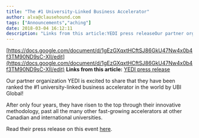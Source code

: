 ```yaml
---
title: "The #1 University-Linked Business Accelerator"
author: alva@clausehound.com
tags: ["Announcements","aching"]
date: 2018-03-04 16:12:11
description: "Links from this article:YEDI press releaseOur partner organization YEDI is excited to share that they have been ranked the #1 university-linked bu..."
---
```


[https://docs.google.com/document/d/1gEzGXqxtHCftSJ86GkU47Nw4x0b4f3TM90ND9sC-XII/edit](https://docs.google.com/document/d/1gEzGXqxtHCftSJ86GkU47Nw4x0b4f3TM90ND9sC-XII/edit)
**Links from this article:**
[YEDI press release](https://docs.google.com/document/d/1gEzGXqxtHCftSJ86GkU47Nw4x0b4f3TM90ND9sC-XII/edit)

Our partner organization YEDI is excited to share that they have been ranked the #1 university-linked business accelerator in the world by UBI Global!

After only four years, they have risen to the top through their innovative methodology, past all the many other fast-growing accelerators at other Canadian and international universities.

Read their press release on this event [here](https://docs.google.com/document/d/1gEzGXqxtHCftSJ86GkU47Nw4x0b4f3TM90ND9sC-XII/edit).